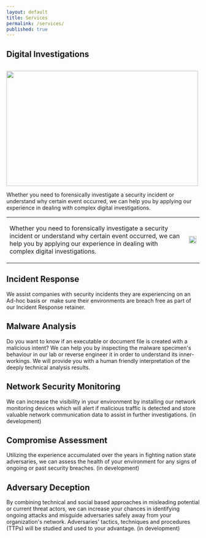 ```yaml
---
layout: default
title: Services
permalink: /services/
published: true
---
```


## Digital Investigations

<div style="clear: left;">
    <p style="float: left;"><img src="{{ site.baseurl }}/images/forensics.png" height="300px" width="500px"></p>
    <p>Whether you need to forensically investigate a security incident or understand why certain event occurred, we can help you by applying our experience in dealing with complex digital investigations.</p>
</div>


 <table style="width:100%">
  <tr>
    <td>
      <p style="text-align:left;" style="width:75%;">Whether you need to forensically investigate a security incident or understand why certain event occurred, we can help you by applying our experience in dealing with complex digital investigations.</p>
    </td>
    <td>
      <img src="{{ site.baseurl }}/images/forensics.png" style="width:100%;">
    </td>
  </tr>
</table> 



## Incident Response
We assist companies with security incidents they are experiencing on an Ad-hoc basis or  make sure their environments are breach free as part of our Incident Response retainer.

## Malware Analysis
Do you want to know if an executable or document file is created with a malicious intent? We can help you by inspecting the malware specimen's behaviour in our lab or reverse engineer it in order to understand its inner-workings. We will provide you with a human friendly interpretation of the deeply technical analysis results.

## Network Security Monitoring
We can increase the visibility in your environment by installing our network monitoring devices which will alert if malicious traffic is detected and store valuable network communication data to assist in further investigations. (in development)

## Compromise Assessment
Utilizing the experience accumulated over the years in fighting nation state adversaries, we can assess the health of your environment for any signs of ongoing or past security breaches. (in development)

## Adversary Deception
By combining technical and social based approaches in misleading potential or current threat actors, we can increase your chances in identifying ongoing attacks and misguide adversaries safely away from your organization's network. Adversaries' tactics, techniques and procedures (TTPs) will be studied and used to your advantage. (in development)
